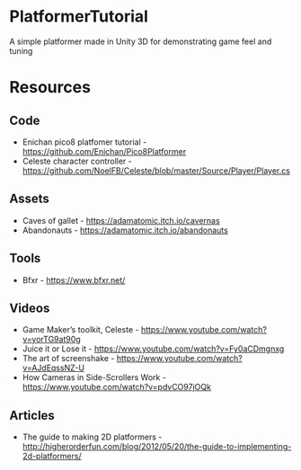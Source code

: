 # PlatformerTutorial
A simple platformer made in Unity 3D for demonstrating game feel and tuning

# Resources
## Code
* Enichan pico8 platfomer tutorial - https://github.com/Enichan/Pico8Platformer
* Celeste character controller - https://github.com/NoelFB/Celeste/blob/master/Source/Player/Player.cs

## Assets
* Caves of gallet - https://adamatomic.itch.io/cavernas
* Abandonauts - https://adamatomic.itch.io/abandonauts

## Tools
* Bfxr - https://www.bfxr.net/

## Videos
* Game Maker’s toolkit, Celeste - https://www.youtube.com/watch?v=yorTG9at90g
* Juice it or Lose it - https://www.youtube.com/watch?v=Fy0aCDmgnxg
* The art of screenshake - https://www.youtube.com/watch?v=AJdEqssNZ-U
* How Cameras in Side-Scrollers Work - https://www.youtube.com/watch?v=pdvCO97jOQk

## Articles
* The guide to making 2D platformers - http://higherorderfun.com/blog/2012/05/20/the-guide-to-implementing-2d-platformers/
